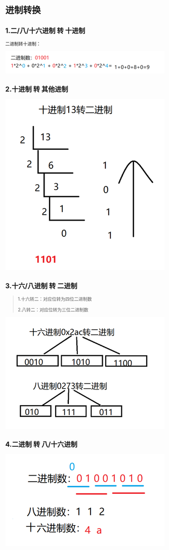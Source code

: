 # 进制转换



## 1.二/八/十六进制 转 十进制

二进制转十进制：

![image-20220711225027243](Typora_img/0.1.Java进制.asset/image-20220711225027243.png)

## 2.十进制 转 其他进制

![image-20220711222611239](Typora_img/0.1.Java进制.asset/image-20220711222611239.png)

## 3.十六/八进制 转 二进制

> 1.十六转二：对应位转为四位二进制数
>
> 2.八转二：对应位转为三位二进制数

![image-20220711224016359](Typora_img/0.1.Java进制.asset/image-20220711224016359.png)

## 4.二进制 转 八/十六进制

![image-20220711225851154](Typora_img/0.1.Java进制.asset/image-20220711225851154.png)